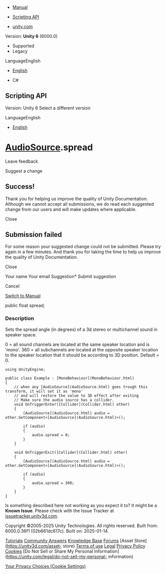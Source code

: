 [ ]()

  * [Manual](../Manual/index.html)
  * [Scripting API](../ScriptReference/index.html)

  * [unity.com](https://unity.com/)

Version: **Unity 6** (6000.0)

  * Supported
  * Legacy

LanguageEnglish

  * [English]()

  * C#

[ ](https://docs.unity3d.com)

## Scripting API

Version: Unity 6 Select a different version

LanguageEnglish

  * [English]()

#  [AudioSource](AudioSource.html).spread

Leave feedback

Suggest a change

## Success!

Thank you for helping us improve the quality of Unity Documentation. Although
we cannot accept all submissions, we do read each suggested change from our
users and will make updates where applicable.

Close

## Submission failed

For some reason your suggested change could not be submitted. Please <a>try
again</a> in a few minutes. And thank you for taking the time to help us
improve the quality of Unity Documentation.

Close

Your name Your email Suggestion* Submit suggestion

Cancel

[Switch to Manual](../Manual/class-AudioSource.html "Go to AudioSource
Component in the Manual")

public float spread;

### Description

Sets the spread angle (in degrees) of a 3d stereo or multichannel sound in
speaker space.

0 = all sound channels are located at the same speaker location and is 'mono'.
360 = all subchannels are located at the opposite speaker location to the
speaker location that it should be according to 3D position. Default = 0.

    
    
    using UnityEngine;  
      
    public class Example : [MonoBehaviour](MonoBehaviour.html)
    {
        // when any [AudioSource](AudioSource.html) goes trough this transform, it will set it as 'mono'
        // and will restore the value to 3D effect after exiting
        // Make sure the audio source has a collider.
        void OnTriggerEnter([Collider](Collider.html) other)
        {
            [AudioSource](AudioSource.html) audio = other.GetComponent<[AudioSource](AudioSource.html)>();  
      
            if (audio)
            {
                audio.spread = 0;
            }
        }  
      
        void OnTriggerExit([Collider](Collider.html) other)
        {
            [AudioSource](AudioSource.html) audio = other.GetComponent<[AudioSource](AudioSource.html)>();  
      
            if (audio)
            {
                audio.spread = 360;
            }
        }
    }
    

Is something described here not working as you expect it to? It might be a
**Known Issue**. Please check with the Issue Tracker at
[issuetracker.unity3d.com](https://issuetracker.unity3d.com).

Copyright ©2005-2025 Unity Technologies. All rights reserved. Built from:
6000.0.36f1 (02b661dc617c). Built on: 2025-01-14.

[Tutorials](https://unity3d.com/learn) [Community
Answers](https://answers.unity3d.com) [Knowledge
Base](https://support.unity3d.com/hc/en-us)
[Forums](https://forum.unity3d.com) [Asset Store](https://unity3d.com/asset-
store) [Terms of use](https://docs.unity3d.com/Manual/TermsOfUse.html)
[Legal](https://unity.com/legal) [Privacy
Policy](https://unity.com/legal/privacy-policy)
[Cookies](https://unity.com/legal/cookie-policy) [Do Not Sell or Share My
Personal Information](https://unity.com/legal/do-not-sell-my-personal-
information)

[Your Privacy Choices (Cookie Settings)](javascript:void\(0\);)

